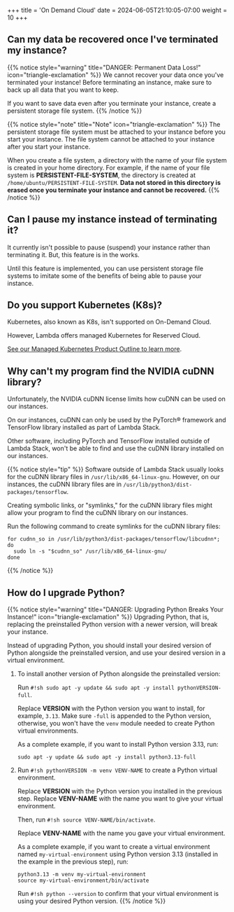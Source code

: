 +++
title = 'On Demand Cloud'
date = 2024-06-05T21:10:05-07:00
weight = 10
+++

## Can my data be recovered once I've terminated my instance?

{{% notice style="warning" title="DANGER: Permanent Data Loss!" icon="triangle-exclamation" %}}
We cannot recover your data once you've terminated your instance! Before
terminating an instance, make sure to back up all data that you want to
keep.

If you want to save data even after you terminate your instance, create a
persistent storage file system.
{{% /notice %}}


{{% notice style="note" title="Note" icon="triangle-exclamation" %}}
The persistent storage file system must be attached to your instance
before you start your instance. The file system cannot be attached to your
instance after you start your instance.

When you create a file system, a directory with the name of your file
system is created in your home directory. For example, if the name of your
file system is **PERSISTENT-FILE-SYSTEM**, the directory is created at
`/home/ubuntu/PERSISTENT-FILE-SYSTEM`. **Data not stored in this directory is
erased once you terminate your instance and cannot be recovered.**
{{% /notice %}}

## Can I pause my instance instead of terminating it?

It currently isn't possible to pause (suspend) your instance rather than
terminating it. But, this feature is in the works.

Until this feature is implemented, you can use persistent storage file systems
to imitate some of the benefits of being able to pause your instance.

## Do you support Kubernetes (K8s)?

Kubernetes, also known as K8s, isn't supported on On-Demand Cloud.

However, Lambda offers managed Kubernetes for Reserved Cloud.

[See our Managed Kubernetes Product Outline to learn more](../pdf/Lambda_Kubernetes_One_Pager.pdf).

## Why can't my program find the NVIDIA cuDNN library?

Unfortunately, the NVIDIA cuDNN license limits how cuDNN can be used on our
instances.

On our instances, cuDNN can only be used by the PyTorch® framework and
TensorFlow library installed as part of Lambda Stack.

Other software, including PyTorch and TensorFlow installed outside of Lambda
Stack, won't be able to find and use the cuDNN library installed on our
instances.


{{% notice style="tip" %}}
Software outside of Lambda Stack usually looks for the cuDNN library files
in `/usr/lib/x86_64-linux-gnu`. However, on our instances, the cuDNN
library files are in `/usr/lib/python3/dist-packages/tensorflow`.
    
Creating symbolic links, or "symlinks," for the cuDNN library files might
allow your program to find the cuDNN library on our instances.
    
Run the following command to create symlinks for the cuDNN library files:

``` { .sh .copy }
for cudnn_so in /usr/lib/python3/dist-packages/tensorflow/libcudnn*; do
  sudo ln -s "$cudnn_so" /usr/lib/x86_64-linux-gnu/
done
```
{{% /notice %}}

## How do I upgrade Python?


{{% notice style="warning" title="DANGER: Upgrading Python Breaks Your Instance!" icon="triangle-exclamation" %}}
Upgrading Python, that is, replacing the preinstalled Python version with
a newer version, will break your instance.

Instead of upgrading Python, you should install your desired version of
Python alongside the preinstalled version, and use your desired version in
a virtual environment.

1. To install another version of Python alongside the preinstalled version:

   Run `#!sh sudo apt -y update && sudo apt -y install pythonVERSION-full`.

   Replace **VERSION** with the Python version you want to install, for
   example, `3.13`. Make sure `-full` is appended to the Python version,
   otherwise, you won't have the `venv` module needed to create Python virtual
   environments.

   As a complete example, if you want to install Python version 3.13, run:

   ``` { .sh .copy }
   sudo apt -y update && sudo apt -y install python3.13-full
   ```

2. Run `#!sh pythonVERSION -m venv VENV-NAME` to create a Python virtual
   environment.

   Replace **VERSION** with the Python version you installed in the previous
   step. Replace **VENV-NAME** with the name you want to give your virtual
   environment.

   Then, run `#!sh source VENV-NAME/bin/activate`.

   Replace **VENV-NAME** with the name you gave your virtual environment.

   As a complete example, if you want to create a virtual environment named
   `my-virtual-environment` using Python version 3.13 (installed in the
   example in the previous step), run:

   ``` { .sh .copy }
   python3.13 -m venv my-virtual-environment
   source my-virtual-environment/bin/activate
   ```

   Run `#!sh python --version` to confirm that your virtual environment is using
   your desired Python version.
{{% /notice %}}
